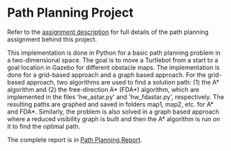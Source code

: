 # Path Planning Project

Refer to the [assignment description](assignment1.pdf) for full details of the path planning assignment behind this project.

This implementation is done in Python for a basic path planning problem in a two-dimensional space. The goal is to move a Turtlebot from a start to a goal location in Gazebo for different obstacle maps. The implementation is done for a grid-based approach and a graph based approach. For the grid-based approach, two algorithms are used to find a solution path: (1) the A* algorithm and (2) the free-direction A* (FDA*) algorithm, which are implemented in the files 'hw_astar.py' and 'hw_fdastar.py', respectively. The resulting paths are graphed and saved in folders map1, map2, etc. for A* and FDA*. Similarly, the problem is also solved in a graph based approach where a reduced visibility graph is built and then the A* algorithm is run on it to find the optimal path.

The complete report is in [Path Planning Report](Path_Planning_Report.pdf).
